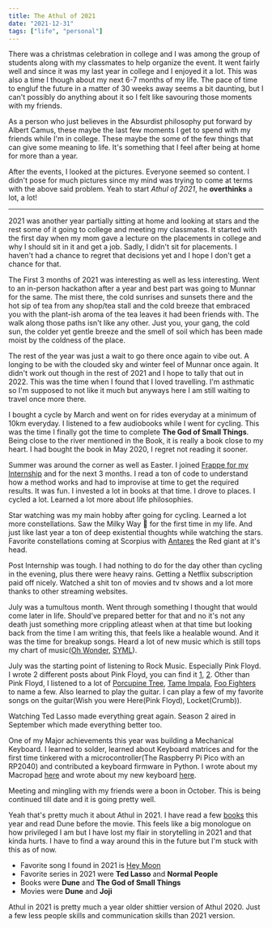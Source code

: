 ```yaml
---
title: The Athul of 2021
date: "2021-12-31"
tags: ["life", "personal"]
---
```


There was a christmas celebration in college and I was among the group of students along with my classmates to help organize the event. It went fairly well and since it was my last year in college and I enjoyed it a lot. This was also a time I though about my next 6-7 months of my life. The pace of time to engluf the future in a matter of 30 weeks away seems a bit daunting, but I can't possibly do anything about it so I felt like savouring those moments with my friends.

As a person who just believes in the Absurdist philosophy put forward by Albert Camus, these maybe the last few moments I get to spend with my friends while I'm in college. These maybe the some of the few things that can give some meaning to life. It's something that I feel after being at home for more than a year.

After the events, I looked at the pictures. Everyone seemed so content. I didn't pose for much pictures since my mind was trying to come at terms with the above said problem. Yeah to start _Athul of 2021_, he **overthinks** a lot, a lot!

---

2021 was another year partially sitting at home and looking at stars and the rest some of it going to college and meeting my classmates. It started with the first day when my mom gave a lecture on the placements in college and why I should sit in it and get a job. Sadly, I didn't sit for placements. I haven't had a chance to regret that decisions yet and I hope I don't get a chance for that.

The First 3 months of 2021 was interesting as well as less interesting. Went to an in-person hackathon after a year and best part was going to Munnar for the same. The mist there, the cold sunrises and sunsets there and the hot sip of tea from any shop/tea stall and the cold breeze that embraced you with the plant-ish aroma of the tea leaves it had been friends with. The walk along those paths isn't like any other. Just you, your gang, the cold sun, the colder yet gentle breeze and the smell of soil which has been made moist by the coldness of the place.

The rest of the year was just a wait to go there once again to vibe out. A longing to be with the clouded sky and winter feel of Munnar once again. It didn't work out though in the rest of 2021 and I hope to tally that out in 2022. This was the time when I found that I loved travelling. I'm asthmatic so I'm supposed to not like it much but anyways here I am still waiting to travel once more there.

I bought a cycle by March and went on for rides everyday at a minimum of 10km everyday. I listened to a few audiobooks while I went for cycling. This was the time I finally got the time to complete **The God of Small Things**. Being close to the river mentioned in the Book, it is really a book close to my heart. I had bought the book in May 2020, I regret not reading it sooner.

Summer was around the corner as well as Easter. I joined [Frappe for my Internship](blog/frappe-internship/) and for the next 3 months. I read a ton of code to understand how a method works and had to improvise at time to get the required results. It was fun. I invested a lot in books at that time. I drove to places. I cycled a lot. Learned a lot more about life philosophies.

Star watching was my main hobby after going for cycling. Learned a lot more constellations. Saw the Milky Way 🌌 for the first time in my life. And just like last year a ton of deep existential thoughts while watching the stars. Favorite constellations coming at Scorpius with [Antares](https://en.wikipedia.org/wiki/Antares) the Red giant at it's head.

Post Internship was tough. I had nothing to do for the day other than cycling in the evening, plus there were heavy rains. Getting a Netflix subscription paid off nicely. Watched a shit ton of movies and tv shows and a lot more thanks to other streaming websites.

July was a tumultous month. Went through something I thought that would come later in life. Should've prepared better for that and no it's not any death just something more crippling atleast when at that time but looking back from the time I am writing this, that feels like a healable wound. And it was the time for breakup songs. Heard a lot of new music which is still tops my chart of music([Oh Wonder](https://open.spotify.com/track/1Gl8PKu5MzKuVWEf5xc0lX?si=18b0e7a0e6ca41ec), [SYML](https://open.spotify.com/track/1BwBeG8Pae6uHp3w29AHvi?si=bc7cd384e0914a65)).

July was the starting point of listening to Rock Music. Especially Pink Floyd. I wrote 2 different posts about Pink Floyd, you can find it [1](/blog/pink-floyd/), [2](/blog/two-planets/). Other than Pink Floyd, I listened to a lot of [Porcupine Tree](https://open.spotify.com/artist/5NXHXK6hOCotCF8lvGM1I0?si=pib2qu29QhuDVuX7-8sK5w), [Tame Impala](https://open.spotify.com/artist/5INjqkS1o8h1imAzPqGZBb?si=61b0461a15b24c12), [Foo Fighters](https://open.spotify.com/artist/7jy3rLJdDQY21OgRLCZ9sD?si=Wr1kAtirSMOUerPoOPLnUw) to name a few. Also learned to play the guitar. I can play a few of my favorite songs on the guitar(Wish you were Here(Pink Floyd), Locket(Crumb)).

Watching Ted Lasso made everything great again. Season 2 aired in September which made everything better too.

One of my Major achievements this year was building a Mechanical Keyboard. I learned to solder, learned about Keyboard matrices and for the first time tinkered with a microcontroller(The Raspberry Pi Pico with an RP2040) and contributed a keyboard firmware in Python. I wrote about my Macropad [here](/blog/macropad/) and wrote about my new keyboard [here](/blog/bye-k2).

Meeting and mingling with my friends were a boon in October. This is being continued till date and it is going pretty well.

Yeah that's pretty much it about Athul in 2021. I have read a few [books](https://athulcyriac.in/books) this year and read Dune before the movie. This feels like a big monologue on how privileged I am but I have lost my flair in storytelling in 2021 and that kinda hurts. I have to find a way around this in the future but I'm stuck with this as of now.

- Favorite song I found in 2021 is [Hey Moon](https://open.spotify.com/track/2NJGAT43AvS7BQvn2017yS?si=4764c69b123a45be)
- Favorite series in 2021 were **Ted Lasso** and **Normal People**
- Books were **Dune** and **The God of Small Things**
- Movies were **Dune** and **Joji**

Athul in 2021 is pretty much a year older shittier version of Athul 2020. Just a few less people skills and communication skills than 2021 version.
